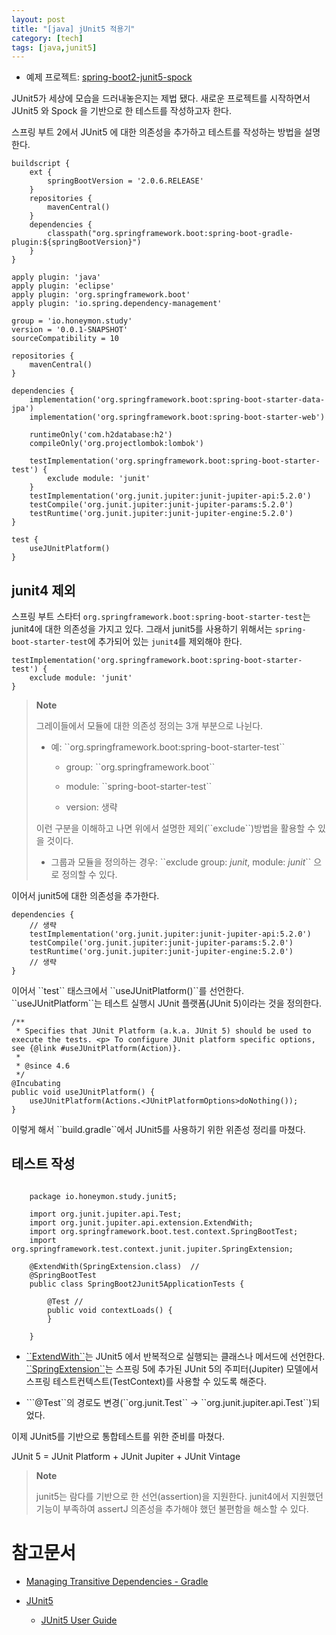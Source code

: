 ```yaml
---
layout: post
title: "[java] jUnit5 적용기"
category: [tech]
tags: [java,junit5]
---
```


-   예제 프로젝트:
    [spring-boot2-junit5-spock](https://github.com/ihoneymon/spring-boot2-junit5-spock)

JUnit5가 세상에 모습을 드러내놓은지는 제법 됐다. 새로운 프로젝트를
시작하면서 JUnit5 와 Spock 을 기반으로 한 테스트를 작성하고자 한다.

스프링 부트 2에서 JUnit5 에 대한 의존성을 추가하고 테스트를 작성하는
방법을 설명한다.

```
buildscript {
    ext {
        springBootVersion = '2.0.6.RELEASE'
    }
    repositories {
        mavenCentral()
    }
    dependencies {
        classpath("org.springframework.boot:spring-boot-gradle-plugin:${springBootVersion}")
    }
}

apply plugin: 'java'
apply plugin: 'eclipse'
apply plugin: 'org.springframework.boot'
apply plugin: 'io.spring.dependency-management'

group = 'io.honeymon.study'
version = '0.0.1-SNAPSHOT'
sourceCompatibility = 10

repositories {
    mavenCentral()
}

dependencies {
    implementation('org.springframework.boot:spring-boot-starter-data-jpa')
    implementation('org.springframework.boot:spring-boot-starter-web')

    runtimeOnly('com.h2database:h2')
    compileOnly('org.projectlombok:lombok')

    testImplementation('org.springframework.boot:spring-boot-starter-test') {
        exclude module: 'junit'
    }
    testImplementation('org.junit.jupiter:junit-jupiter-api:5.2.0')
    testCompile('org.junit.jupiter:junit-jupiter-params:5.2.0')
    testRuntime('org.junit.jupiter:junit-jupiter-engine:5.2.0')
}

test {
    useJUnitPlatform()
}
```

## junit4 제외

스프링 부트 스타터
`org.springframework.boot:spring-boot-starter-test`는 junit4에
대한 의존성을 가지고 있다. 그래서 junit5를 사용하기 위해서는
`spring-boot-starter-test`에 추가되어 있는 `junit4`를
제외해야 한다.

```
testImplementation('org.springframework.boot:spring-boot-starter-test') {
    exclude module: 'junit'
}
```

> **Note**
>
> 그레이들에서 모듈에 대한 의존성 정의는 3개 부분으로 나뉜다.
>
> -   예: \`\`org.springframework.boot:spring-boot-starter-test\`\`
>
>     -   group: \`\`org.springframework.boot\`\`
>
>     -   module: \`\`spring-boot-starter-test\`\`
>
>     -   version: 생략
>
> 이런 구분을 이해하고 나면 위에서 설명한 제외(\`\`exclude\`\`)방법을
> 활용할 수 있을 것이다.
>
> -   그룹과 모듈을 정의하는 경우: \`\`exclude group: *junit*, module:
>     *junit*\`\` 으로 정의할 수 있다.
>
이어서 junit5에 대한 의존성을 추가한다.

```
dependencies {
    // 생략
    testImplementation('org.junit.jupiter:junit-jupiter-api:5.2.0')
    testCompile('org.junit.jupiter:junit-jupiter-params:5.2.0')
    testRuntime('org.junit.jupiter:junit-jupiter-engine:5.2.0')
    // 생략
}
```

이어서 \`\`test\`\` 태스크에서 \`\`useJUnitPlatform()\`\`를 선언한다.
\`\`useJUnitPlatform\`\`는 테스트 실행시 JUnit 플랫폼(JUnit 5)이라는
것을 정의한다.

    /**
     * Specifies that JUnit Platform (a.k.a. JUnit 5) should be used to execute the tests. <p> To configure JUnit platform specific options, see {@link #useJUnitPlatform(Action)}.
     *
     * @since 4.6
     */
    @Incubating
    public void useJUnitPlatform() {
        useJUnitPlatform(Actions.<JUnitPlatformOptions>doNothing());
    }

이렇게 해서 \`\`build.gradle\`\`에서 JUnit5를 사용하기 위한 위존성
정리를 마쳤다.

## 테스트 작성
```

    package io.honeymon.study.junit5;

    import org.junit.jupiter.api.Test;
    import org.junit.jupiter.api.extension.ExtendWith;
    import org.springframework.boot.test.context.SpringBootTest;
    import org.springframework.test.context.junit.jupiter.SpringExtension;

    @ExtendWith(SpringExtension.class)  // 
    @SpringBootTest
    public class SpringBoot2Junit5ApplicationTests {

        @Test // 
        public void contextLoads() {
        }

    }
```

-   [\`\`ExtendWith\`\`](https://junit.org/junit5/docs/5.0.3/api/org/junit/jupiter/api/extension/ExtendWith.html)는
    JUnit5 에서 반복적으로 실행되는 클래스나 메서드에 선언한다.
    [\`\`SpringExtension\`\`](https://docs.spring.io/spring-framework/docs/current/javadoc-api/org/springframework/test/context/junit/jupiter/SpringExtension.html)는
    스프링 5에 추가된 JUnit 5의 주피터(Jupiter) 모델에서 스프링
    테스트컨텍스트(TestContext)를 사용할 수 있도록 해준다.

-   \`\`\`@Test\`\`의 경로도 변경(\`\`org.junit.Test\`\` →
    \`\`org.junit.jupiter.api.Test\`\`)되었다.

이제 JUnit5를 기반으로 통합테스트를 위한 준비를 마쳤다.

JUnit 5 = JUnit Platform + JUnit Jupiter + JUnit Vintage

> **Note**
>
> junit5는 람다를 기반으로 한 선언(assertion)을 지원한다. junit4에서
> 지원했던 기능이 부족하여 assertJ 의존성을 추가해야 했던 불편함을
> 해소할 수 있다.

참고문서
========

-   [Managing Transitive Dependencies -
    Gradle](https://docs.gradle.org/current/userguide/managing_transitive_dependencies.html)

-   [JUnit5](https://junit.org/junit5/)

    -   [JUnit5 User
        Guide](https://junit.org/junit5/docs/current/user-guide/)


